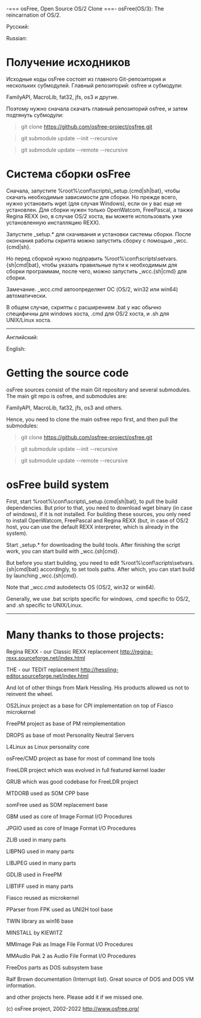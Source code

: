 -=== osFree, Open Source OS/2 Clone ===-
osFree(OS/3): The reincarnation of OS/2.


Русский:

Russian:

# Получение исходников

Исходные коды osFree состоят из главного Git-репозитория и нескольких
субмодулей. Главный репозиторий: osfree и субмодули: 

FamilyAPI, MacroLib, fat32, jfs, os3 и другие.

Поэтому нужно сначала скачать главный репозиторий osfree, и затем подтянуть 
субмодули:

> git clone https://github.com/osfree-project/osfree.git

> git submodule update --init --recursive

> git submodule update --remote --recursive

# Система сборки osFree

Сначала, запустите %root%\\conf\\scripts\\_setup.{cmd|sh|bat}, чтобы скачать необходимые
зависимости для сборки. Но прежде всего, нужно установить wget (для случая Windows), если
он у вас еще не установлен. Для сборки нужен только OpenWatcom, FreePascal, а также Regina
REXX (но, в случае OS/2 хоста, вы можете использовать уже установленную инсталляцию REXX).

Запустите _setup.* для скачивания и установки системы сборки.
После окончания работы скрипта можно запустить сборку с помощью _wcc.{cmd|sh}.

Но перед сборкой нужно подправить %root%\conf\scripts\setvars.{sh|cmd|bat}, чтобы указать правильные
пути к необходимым для сборки программам, после чего, можно запустить _wcc.{sh|cmd} для
сборки.

Замечание. _wcc.cmd автоопределяет ОС (OS/2, win32 или win64) автоматически.

В общем случае, скрипты с расширением .bat у нас обычно специфичны для windows хоста,
.cmd для OS/2 хоста, и .sh для UNIX/Linux хоста.


---

Английский:

English:

# Getting the source code

osFree sources consist of the main Git repository and several submodules.
The main git repo is osfree, and submodules are:

FamilyAPI, MacroLib, fat32, jfs, os3 and others.

Hence, you need to clone the main osfree repo first, and then
pull the submodules:

> git clone https://github.com/osfree-project/osfree.git

> git submodule update --init --recursive

> git submodule update --remote --recursive

# osFree build system

First, start %root%\\conf\\scripts\\_setup.{cmd|sh|bat}, to pull the build dependencies.
But prior to that, you need to download wget binary (in case of windows), if it
is not installed. For building these sources, you only need to install OpenWatcom,
FreePascal and Regina REXX (but, in case of OS/2 host, you can use the default REXX
interpreter, which is already in the system).

Start _setup.* for downloading the build tools.
After finishing the script work, you can start build with _wcc.{sh|cmd}.

But before you start building, you need to edit %root%\conf\scripts\setvars.{sh|cmd|bat} accordingly, to set tools
paths. After which, you can start build by launching _wcc.{sh|cmd}.

Note that _wcc.cmd autodetects OS (OS/2, win32 or win64).

Generally, we use .bat scripts specific for windows, .cmd specific to OS/2, and
.sh specific to UNIX/Linux.


---

# Many thanks to those projects:

Regina REXX - our Classic REXX replacement http://regina-rexx.sourceforge.net/index.html

THE - our TEDIT replacement http://hessling-editor.sourceforge.net/index.html

And lot of other things from Mark Hessling. His products allowed us not to reinvent the wheel.

OS2Linux project as a base for CPI implementation on top of Fiasco microkernel

FreePM project as base of PM reimplementation

DROPS as base of most Personality Neutral Servers

L4Linux as Linux personality core

osFree/CMD project as base for most of command line tools

FreeLDR project which was evolved in full featured kernel loader

GRUB which was good codebase for FreeLDR project

MTDORB used as SOM CPP base

somFree used as SOM replacement base

GBM used as core of Image Format I/O Procedures

JPGIO used as core of Image Format I/O Procedures

ZLIB used in many parts

LIBPNG used in many parts

LIBJPEG used in many parts

GDLIB used in FreePM

LIBTIFF used in many parts

Fiasco reused as microkernel

PParser from FPK used as UNI2H tool base

TWIN library as win16 base

MINSTALL by KIEWITZ

MMImage Pak as Image File Format I/O Procedures

MMAudio Pak 2 as Audio File Format I/O Procedures

FreeDos parts as DOS subsystem base

Ralf Brown documentation (Interrupt list). Great source of DOS and DOS VM information.


and other projects here. Please add it if we missed one.

(c) osFree project, 2002-2022
http://www.osfree.org/
